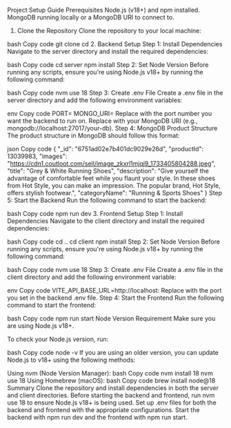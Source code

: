 Project Setup Guide
Prerequisites
Node.js (v18+) and npm installed.
MongoDB running locally or a MongoDB URI to connect to.
1. Clone the Repository
Clone the repository to your local machine:

bash
Copy code
git clone <repository-url>
cd <project-directory>
2. Backend Setup
Step 1: Install Dependencies
Navigate to the server directory and install the required dependencies:

bash
Copy code
cd server
npm install
Step 2: Set Node Version
Before running any scripts, ensure you're using Node.js v18+ by running the following command:

bash
Copy code
nvm use 18
Step 3: Create .env File
Create a .env file in the server directory and add the following environment variables:

env
Copy code
PORT=<desired-port>
MONGO_URI=<your-mongo-uri>
Replace <desired-port> with the port number you want the backend to run on.
Replace <your-mongo-uri> with your MongoDB URI (e.g., mongodb://localhost:27017/your-db).
Step 4: MongoDB Product Structure
The product structure in MongoDB should follow this format:

json
Copy code
{
  "_id": "6751ad02e7b401dc9029e26d",
  "productId": 13039983,
  "images": "https://cdn1.coutloot.com/sell/image_zkxrl1mjqj9_1733405804288.jpeg",
  "title": "Grey & White Running Shoes",
  "description": "Give yourself the advantage of comfortable feet while you flaunt your style. In these shoes from Hot Style, you can make an impression. The popular brand, Hot Style, offers stylish footwear.",
  "categoryName": "Running & Sports Shoes"
}
Step 5: Start the Backend
Run the following command to start the backend:

bash
Copy code
npm run dev
3. Frontend Setup
Step 1: Install Dependencies
Navigate to the client directory and install the required dependencies:

bash
Copy code
cd ..
cd client
npm install
Step 2: Set Node Version
Before running any scripts, ensure you're using Node.js v18+ by running the following command:

bash
Copy code
nvm use 18
Step 3: Create .env File
Create a .env file in the client directory and add the following environment variable:

env
Copy code
VITE_API_BASE_URL=http://localhost:<port-from-backend>
Replace <port-from-backend> with the port you set in the backend .env file.
Step 4: Start the Frontend
Run the following command to start the frontend:

bash
Copy code
npm run start
Node Version Requirement
Make sure you are using Node.js v18+.

To check your Node.js version, run:

bash
Copy code
node -v
If you are using an older version, you can update Node.js to v18+ using the following methods:

Using nvm (Node Version Manager):
bash
Copy code
nvm install 18
nvm use 18
Using Homebrew (macOS):
bash
Copy code
brew install node@18
Summary
Clone the repository and install dependencies in both the server and client directories.
Before starting the backend and frontend, run nvm use 18 to ensure Node.js v18+ is being used.
Set up .env files for both the backend and frontend with the appropriate configurations.
Start the backend with npm run dev and the frontend with npm run start.
